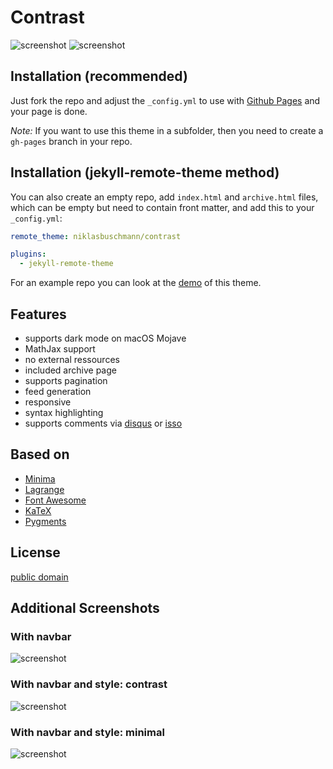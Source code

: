 # Contrast

![screenshot](https://user-images.githubusercontent.com/4943215/50294425-2da5bf80-0476-11e9-8a27-8c59a7192cf6.png)
![screenshot](https://user-images.githubusercontent.com/4943215/50294472-3f876280-0476-11e9-8458-6a40fe735335.png)

## Installation (recommended)

Just fork the repo and adjust the `_config.yml` to use with [Github Pages](https://pages.github.com/) and your page is done.

*Note:* If you want to use this theme in a subfolder, then you need to create a `gh-pages` branch in your repo.

## Installation (jekyll-remote-theme method)

You can also create an empty repo, add `index.html` and `archive.html` files, which can be empty but need to contain front matter, and add this to your `_config.yml`:

```yaml
remote_theme: niklasbuschmann/contrast

plugins:
  - jekyll-remote-theme
```

For an example repo you can look at the [demo](https://github.com/niklasbuschmann/contrast-demo) of this theme.

## Features

 - supports dark mode on macOS Mojave
 - MathJax support
 - no external ressources
 - included archive page
 - supports pagination
 - feed generation
 - responsive
 - syntax highlighting
 - supports comments via [disqus](https://disqus.com/) or [isso](http://posativ.org/isso/)

## Based on

- [Minima](https://github.com/jekyll/minima)
- [Lagrange](https://github.com/LeNPaul/Lagrange)
- [Font Awesome](http://fontawesome.io/)
- [KaTeX](https://katex.org/)
- [Pygments](https://github.com/richleland/pygments-css)

## License

[public domain](http://unlicense.org/)

## Additional Screenshots

### With navbar

![screenshot](https://user-images.githubusercontent.com/4943215/50602342-6bafd400-0eb7-11e9-8275-d0986af3061f.png)

### With navbar and style: contrast

![screenshot](https://user-images.githubusercontent.com/4943215/50602434-82562b00-0eb7-11e9-86f3-ac9b6f577843.png)

### With navbar and style: minimal

![screenshot](https://user-images.githubusercontent.com/4943215/50602485-ae71ac00-0eb7-11e9-8b37-5dd9b5c09d8d.png)
